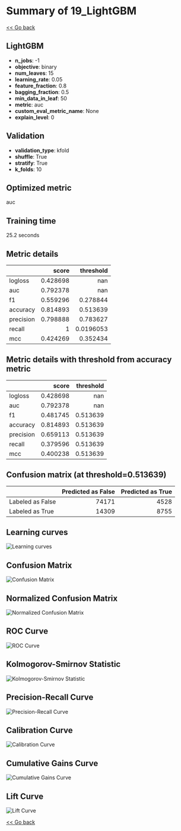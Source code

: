 # Summary of 19_LightGBM

[<< Go back](../README.md)


## LightGBM
- **n_jobs**: -1
- **objective**: binary
- **num_leaves**: 15
- **learning_rate**: 0.05
- **feature_fraction**: 0.8
- **bagging_fraction**: 0.5
- **min_data_in_leaf**: 50
- **metric**: auc
- **custom_eval_metric_name**: None
- **explain_level**: 0

## Validation
 - **validation_type**: kfold
 - **shuffle**: True
 - **stratify**: True
 - **k_folds**: 10

## Optimized metric
auc

## Training time

25.2 seconds

## Metric details
|           |    score |   threshold |
|:----------|---------:|------------:|
| logloss   | 0.428698 | nan         |
| auc       | 0.792378 | nan         |
| f1        | 0.559296 |   0.278844  |
| accuracy  | 0.814893 |   0.513639  |
| precision | 0.798888 |   0.783627  |
| recall    | 1        |   0.0196053 |
| mcc       | 0.424269 |   0.352434  |


## Metric details with threshold from accuracy metric
|           |    score |   threshold |
|:----------|---------:|------------:|
| logloss   | 0.428698 |  nan        |
| auc       | 0.792378 |  nan        |
| f1        | 0.481745 |    0.513639 |
| accuracy  | 0.814893 |    0.513639 |
| precision | 0.659113 |    0.513639 |
| recall    | 0.379596 |    0.513639 |
| mcc       | 0.400238 |    0.513639 |


## Confusion matrix (at threshold=0.513639)
|                  |   Predicted as False |   Predicted as True |
|:-----------------|---------------------:|--------------------:|
| Labeled as False |                74171 |                4528 |
| Labeled as True  |                14309 |                8755 |

## Learning curves
![Learning curves](learning_curves.png)
## Confusion Matrix

![Confusion Matrix](confusion_matrix.png)


## Normalized Confusion Matrix

![Normalized Confusion Matrix](confusion_matrix_normalized.png)


## ROC Curve

![ROC Curve](roc_curve.png)


## Kolmogorov-Smirnov Statistic

![Kolmogorov-Smirnov Statistic](ks_statistic.png)


## Precision-Recall Curve

![Precision-Recall Curve](precision_recall_curve.png)


## Calibration Curve

![Calibration Curve](calibration_curve_curve.png)


## Cumulative Gains Curve

![Cumulative Gains Curve](cumulative_gains_curve.png)


## Lift Curve

![Lift Curve](lift_curve.png)



[<< Go back](../README.md)
